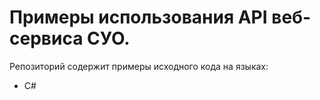 # Примеры использования API веб-сервиса СУО.

Репозиторий содержит примеры исходного кода на языках:
 * C#